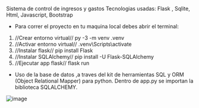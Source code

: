 Sistema de control de ingresos y gastos
Tecnologias usadas: Flask , Sqlite, Html, Javascript, Bootstrap

- Para correr el proyecto en tu maquina local debes abrir el terminal:
1. //Crear entorno virtual//           py -3 -m venv .venv 
2. //Activar entorno virtual//        .venv\Scripts\activate
3. //Instalar flask//                 pip install Flask
4. //Instalar SQLAlchemy//            pip install -U Flask-SQLAlchemy
5. //Ejecutar app flask//             flask run

- Uso de la base de datos ,a traves del kit de herramientas SQL y ORM (Object Relational Mapper) para python.
  Dentro de app.py se importan la biblioteca SQLALCHEMY.

![image]([https://github.com/user-attachments/assets/dbd6cbe5-7b61-45de-a856-d9e5d1851dd1](https://github.com/Michael-Ruminot/controlmoney/blob/f8894f89770da4fb1df4ed75ee86466deaf0be28/SQLALCHEMY.png))


